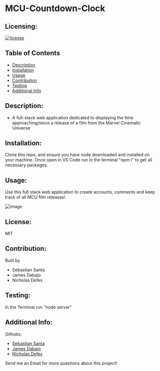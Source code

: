 # MCU-Countdown-Clock

## Licensing:

[![license](https://img.shields.io/badge/license-MIT-blue)](https://shields.io)

## Table of Contents

- [Description](#description)
- [Installation](#installation)
- [Usage](#usage)
- [Contribution](#contribution)
- [Testing](#testing)
- [Additional Info](#additional-info)

## Description:

- A full-stack web application dedicated to displaying the time approaching/since a release of a film from the Marvel Cinematic Universe

## Installation:

Clone this repo, and ensure you have node downloaded and installed on your machine. Once open in VS Code run in the terminal "npm i" to get all necessary packages.

## Usage:

Use this full stack web application to create accounts, comments and keep track of all MCU film releases!

![image](https://user-images.githubusercontent.com/92278942/153792705-f5a78363-d99b-47c2-adc7-b67bc7654432.png)

## License:

MIT

## Contribution:

Built by

- Sebastian Santa
- James Dabajo
- Nicholas Defex

## Testing:

In the Terminal run "node server"

## Additional Info:

Githubs:

- [Sebastian Santa](https://github.com/cheesecakeassassin)
- [James Dabajo](https://github.com/MrPinkPanther10)
- [Nicholas Defex](https://github.com/Ndefected15)

Send me an Email for more questions about this project!
